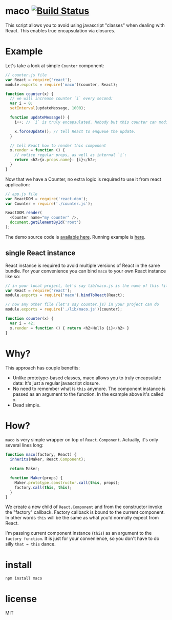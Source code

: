# maco [![Build Status](https://travis-ci.org/anvaka/maco.svg)](https://travis-ci.org/anvaka/maco)

This script allows you to avoid using javascript "classes" when dealing
with React. This enables true encapsulation via closures.

# Example

Let's take a look at simple `Counter` component:

``` js
// counter.js file
var React = require('react');
module.exports = require('maco')(counter, React);

function counter(x) {
  // we will increase counter `i` every second:
  var i = 0;
  setInterval(updateMessage, 1000);

  function updateMessage() {
    i++; // `i` is truly encapsulated. Nobody but this counter can modify it.

    x.forceUpdate(); // tell React to enqueue the update.
  }

  // tell React how to render this component
  x.render = function () {
    // notice regular props, as well as internal `i`:
    return <h2>{x.props.name}: {i}</h2>;
  }
}
```

Now that we have a Counter, no extra logic is required to use it from
react application:

``` js
// app.js file
var ReactDOM = require('react-dom');
var Counter = require('./counter.js');

ReactDOM.render(
  <Counter name="my counter" />,
  document.getElementById('root')
);
```

The demo source code is [available here](https://github.com/anvaka/maco/tree/master/demo).
Running example is [here](//anvaka.github.io/maco/demo/).

## single React instance

React instance is required to avoid multiple versions of React in the same
bundle. For your convenience you can bind `maco` to your own React instance
like so:

``` js
// in your local project, let's say lib/maco.js is the name of this file
var React = require('react');
module.exports = require('maco').bindToReact(React);

// now any other file (let's say counter.js) in your project can do
module.exports = require('./lib/maco.js')(counter);

function counter(x) {
  var i = 42;
  x.render = function () { return <h2>Hello {i}</h2> }
}
```

# Why?

This approach has couple benefits:

* Unlike prototype-based classes, maco allows you to truly encapsulate data:
It's just a regular javascript closure.
* No need to remember what is `this` anymore. The component instance is
passed as an argument to the function. In the example above it's called `x`.
* Dead simple.

# How?

`maco` is very simple wrapper on top of `React.Component`. Actually, it's only
several lines long:

``` js
function maco(factory, React) {
  inherits(Maker, React.Component);

  return Maker;

  function Maker(props) {
    Maker.prototype.constructor.call(this, props);
    factory.call(this, this);
  }
}
```

We create a new child of `React.Component` and from the constructor invoke
the "factory" callback. Factory callback is bound to the current component.
In other words `this` will be the same as what you'd normally expect from
React.

I'm passing current component instance (`this`) as an argument to the `factory
function`. It is just for your convenience, so you don't have to do silly
`that = this` dance.

# install

```
npm install maco
```

# license

MIT
